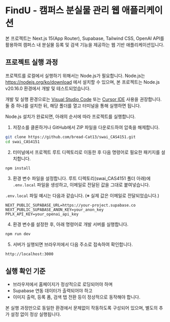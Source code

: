 # FindU - 캠퍼스 분실물 관리 웹 애플리케이션

본 프로젝트는 Next.js 15(App Router), Supabase, Tailwind CSS, OpenAI API를 활용하여 캠퍼스 내 분실물 등록 및 검색 기능을 제공하는 웹 기반 애플리케이션입니다.

## 프로젝트 실행 과정

프로젝트를 로컬에서 실행하기 위해서는 Node.js가 필요합니다. Node.js는 https://nodejs.org/ko/download 에서 설치할 수 있으며, 본 프로젝트는 Node.js v20.16.0 환경에서 개발 및 테스트되었습니다.

개발 및 실행 환경으로는 [Visual Studio Code](https://code.visualstudio.com/) 또는 [Cursor IDE](https://www.cursor.so/) 사용을 권장합니다. 둘 중 하나를 설치한 뒤, 해당 폴더를 열고 터미널을 통해 실행하면 됩니다.

Node.js 설치가 완료되면, 아래의 순서에 따라 프로젝트를 실행합니다.

1. 저장소를 클론하거나 GitHub에서 ZIP 파일을 다운로드하여 압축을 해제합니다.

```bash
git clone https://github.com/bread-Cat13/swai_CAS4151.git
cd swai_CAS4151
```

2. 터미널에서 프로젝트 루트 디렉토리로 이동한 후 다음 명령어로 필요한 패키지를 설치합니다.

```bash
npm install
```

3. 환경 변수 파일을 설정합니다. 루트 디렉토리(swai_CAS4151 폴더 아래)에 `.env.local` 파일을 생성하고, 이메일로 전달된 값을 그대로 붙여넣습니다.

`.env.local` 파일 예시는 다음과 같습니다. (※ 실제 값은 이메일로 전달되었습니다.)

```env
NEXT_PUBLIC_SUPABASE_URL=https://your-project.supabase.co
NEXT_PUBLIC_SUPABASE_ANON_KEY=your_anon_key
PPLX_API_KEY=your_openai_api_key
```

4. 환경 변수를 설정한 후, 아래 명령어로 개발 서버를 실행합니다.

```bash
npm run dev
```

5. 서버가 실행되면 브라우저에서 다음 주소로 접속하여 확인합니다.

```
http://localhost:3000
```

## 실행 확인 기준

- 브라우저에서 홈페이지가 정상적으로 로딩되어야 하며
- Supabase 연동 데이터가 출력되어야 하고
- 이미지 출력, 등록 폼, 검색 탭 전환 등이 정상적으로 동작해야 합니다.

본 실행 과정만으로 동일한 환경에서 문제없이 작동하도록 구성되어 있으며, 별도의 추가 설정 없이 정상 실행됩니다.
